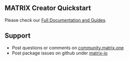 ## MATRIX Creator Quickstart

Please check our [Full Documentation and Guides](https://creator.matrix.one/#!/develop/start).

## Support
* Post questions or comments on [community.matrix.one](http://community.matrix.one/)
* Post package issues on github under [matrix-io](https://github.com/matrix-io)
